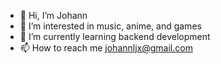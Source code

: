 - 👋 Hi, I’m Johann
- 👀 I’m interested in music, anime, and games
- 🌱 I’m currently learning backend development
- 📫 How to reach me johannljx@gmail.com

<!---
iiRays/iiRays is a ✨ special ✨ repository because its `README.md` (this file) appears on your GitHub profile.
You can click the Preview link to take a look at your changes.
--->
